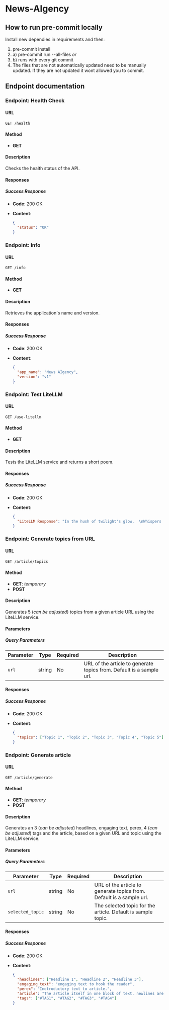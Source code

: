 # News-AIgency

## How to run pre-commit locally

Install new dependies in requirements and then:
1. pre-commit install
2. a) pre-commit run --all-files
*or*
2. b) runs with every git commit
3. The files that are not automatically updated need to be manually updated. If they are not updated it wont allowed you to commit.

## Endpoint documentation

### Endpoint: Health Check

#### URL

`GET /health`

#### Method
- **GET**

#### Description
Checks the health status of the API.

#### Responses

##### Success Response
- **Code**: 200 OK
- **Content**:
  
  ```json
  {
    "status": "OK"
  }

### Endpoint: Info

#### URL

`GET /info`

#### Method
- **GET**

#### Description
Retrieves the application's name and version.

#### Responses

##### Success Response
- **Code**: 200 OK
- **Content**:
  
  ```json
  {
    "app_name": "News AIgency",
    "version": "v1"
  }

### Endpoint: Test LiteLLM

#### URL

`GET /use-litellm`

#### Method
- **GET**

#### Description
Tests the LiteLLM service and returns a short poem.

#### Responses

##### Success Response
- **Code**: 200 OK
- **Content**:
  
  ```json
  {
    "LiteLLM Response": "In the hush of twilight's glow,  \nWhispers dance on breezes slow,  \nStars awaken, one by one,  \nNight unfolds, the day is done.  \n\nMoonlight spills like silver lace,  \nPainting shadows, soft embrace,  \nIn this moment, time stands still,  \nMagic lingers, heartbeats thrill.  "
  }

### Endpoint: Generate topics from URL

#### URL

`GET /article/topics`

#### Method
- **GET**: *temporary*
- **POST**

#### Description
Generates 5 (*can be adjusted*) topics from a given article URL using the LiteLLM service.

#### Parameters

##### Query Parameters

| Parameter | Type   | Required | Description                                                      |
|-----------|--------|----------|------------------------------------------------------------------|
| `url`     | string | No       | URL of the article to generate topics from. Default is a sample url. |


#### Responses

##### Success Response
- **Code**: 200 OK
- **Content**:
  
  ```json
  {
    "topics": ["Topic 1", "Topic 2", "Topic 3", "Topic 4", "Topic 5"]
  }

### Endpoint: Generate article

#### URL

`GET /article/generate`

#### Method
- **GET**: *temporary*
- **POST**

#### Description
Generates an 3 (*can be adjusted*) headlines, engaging text, perex, 4 (*can be adjusted*) tags and the article, based on a given URL and topic using the LiteLLM service.

#### Parameters

##### Query Parameters

| Parameter | Type   | Required | Description                                                      |
|-----------|--------|----------|------------------------------------------------------------------|
| `url`     | string | No       | URL of the article to generate topics from. Default is a sample url. |
| `selected_topic` | string | No | The selected topic for the article. Default is sample topic. |

#### Responses

##### Success Response
- **Code**: 200 OK
- **Content**:
  
  ```json
  {
    "headlines": ["Headline 1", "Headline 2", "Headline 3"],
    "engaging_text": "engaging text to hook the reader",
    "perex": "Indtroductory text to article.",
    "article": "The article itself in one block of text. newlines are indicated with '\n'.",
    "tags": ["#TAG1", "#TAG2", "#TAG3", "#TAG4"]
  }
  
